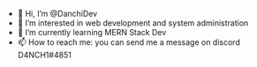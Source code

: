 - 👋 Hi, I’m @DanchiDev
- 👀 I’m interested in web development and system administration
- 🌱 I’m currently learning MERN Stack Dev 
- 📫 How to reach me: you can send me a message on discord D4NCH1#4851

<!---
DanchiDev/DanchiDev is a ✨ special ✨ repository because its `README.md` (this file) appears on your GitHub profile.
You can click the Preview link to take a look at your changes.
--->
